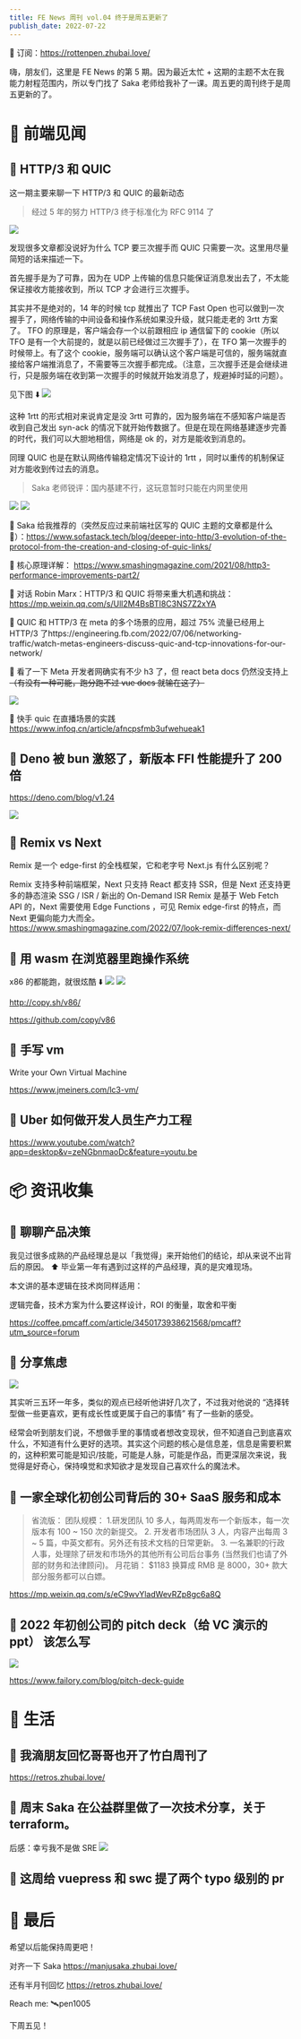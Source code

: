 ```yaml
---
title: FE News 周刊 vol.04 终于是周五更新了
publish_date: 2022-07-22
---
```


📮 订阅：https://rottenpen.zhubai.love/

嗨，朋友们，这里是 FE News 的第 5 期。因为最近太忙 + 这期的主题不太在我能力射程范围内，所以专门找了 Saka 老师给我补了一课。周五更的周刊终于是周五更新的了。

# 🙈 前端见闻

## 🧩 HTTP/3 和 QUIC

这一期主要来聊一下 HTTP/3 和 QUIC 的最新动态

> 经过 5 年的努力 HTTP/3 终于标准化为 RFC 9114 了
<img src="04/00.png"/>

发现很多文章都没说好为什么 TCP 要三次握手而 QUIC 只需要一次。这里用尽量简短的话来描述一下。

首先握手是为了可靠，因为在 UDP 上传输的信息只能保证消息发出去了，不太能保证接收方能接收到，所以 TCP 才会进行三次握手。

其实并不是绝对的，14 年的时候 tcp 就推出了 TCP Fast Open 也可以做到一次握手了，网络传输的中间设备和操作系统如果没升级，就只能走老的 3rtt 方案了。
TFO 的原理是，客户端会存一个以前跟相应 ip 通信留下的 cookie（所以 TFO 是有一个大前提的，就是以前已经做过三次握手了），在 TFO 第一次握手的时候带上。有了这个 cookie，服务端可以确认这个客户端是可信的，服务端就直接给客户端推消息了，不需要等三次握手都完成。（注意，三次握手还是会继续进行，只是服务端在收到第一次握手的时候就开始发消息了，规避掉时延的问题）。

见下图 ⬇️
<img src="04/01.png"/>

这种 1rtt 的形式相对来说肯定是没 3rtt 可靠的，因为服务端在不感知客户端是否收到自己发出 syn-ack 的情况下就开始传数据了。但是在现在网络基建逐步完善的时代，我们可以大胆地相信，网络是 ok 的，对方是能收到消息的。

同理 QUIC 也是在默认网络传输稳定情况下设计的 1rtt ，同时以重传的机制保证对方能收到传过去的消息。

> Saka 老师锐评：国内基建不行，这玩意暂时只能在内网里使用

<img src="04/02.png"/>
<img src="04/03.png"/>

🚀 Saka 给我推荐的（突然反应过来前端社区写的 QUIC 主题的文章都是什么 💩）：https://www.sofastack.tech/blog/deeper-into-http/3-evolution-of-the-protocol-from-the-creation-and-closing-of-quic-links/

🚀 核心原理详解：
https://www.smashingmagazine.com/2021/08/http3-performance-improvements-part2/

🚀 对话 Robin Marx：HTTP/3 和 QUIC 将带来重大机遇和挑战： https://mp.weixin.qq.com/s/Ull2M4BsBTI8C3NS7Z2xYA

🚀 QUIC 和 HTTP/3 在 meta 的多个场景的应用，超过 75% 流量已经用上 HTTP/3 了https://engineering.fb.com/2022/07/06/networking-traffic/watch-metas-engineers-discuss-quic-and-tcp-innovations-for-our-network/

🚀 看了一下 Meta 开发者网确实有不少 h3 了，但 react beta docs 仍然没支持上~~（有没有一种可能，跑分跑不过 vue docs 就输在这了）~~

<img src="04/04.png"/>

🚀 快手 quic 在直播场景的实践
https://www.infoq.cn/article/afncpsfmb3ufwehueak1

## 🧩 Deno 被 bun 激怒了，新版本 FFI 性能提升了 200 倍

https://deno.com/blog/v1.24

<img src="04/05.png"/>

## 🧩 Remix vs Next

Remix 是一个 edge-first 的全栈框架，它和老字号 Next.js 有什么区别呢？

Remix 支持多种前端框架，Next 只支持 React
都支持 SSR，但是 Next 还支持更多的静态渲染 SSG / ISR / 新出的 On-Demand ISR
Remix 是基于 Web Fetch API 的，Next 需要使用 Edge Functions ，可见 Remix edge-first 的特点，而 Next 更偏向能力大而全。
https://www.smashingmagazine.com/2022/07/look-remix-differences-next/

## 🧩 用 wasm 在浏览器里跑操作系统

x86 的都能跑，就很炫酷 ⬇️
<img src="04/06.png"/>
<img src="04/07.png"/>

http://copy.sh/v86/

https://github.com/copy/v86

## 🧩 手写 vm

Write your Own Virtual Machine

https://www.jmeiners.com/lc3-vm/

## 🧩 Uber 如何做开发人员生产力工程

https://www.youtube.com/watch?app=desktop&v=zeNGbnmaoDc&feature=youtu.be

# 📦 资讯收集

## 🧩 聊聊产品决策

我见过很多成熟的产品经理总是以「我觉得」来开始他们的结论，却从来说不出背后的原因。
⬆️ 毕业第一年有遇到过这样的产品经理，真的是灾难现场。

本文讲的基本逻辑在技术岗同样适用：

逻辑完备，技术方案为什么要这样设计，ROI 的衡量，取舍和平衡

https://coffee.pmcaff.com/article/3450173938621568/pmcaff?utm_source=forum

## 🧩 分享焦虑
<img src="04/08.png"/>

其实听三五环一年多，类似的观点已经听他讲好几次了，不过我对他说的 “选择转型做一些更喜欢，更有成长性或更属于自己的事情” 有了一些新的感受。

经常会听到朋友们说，不想做手里的事情或者想改变现状，但不知道自己到底喜欢什么，不知道有什么更好的选项。其实这个问题的核心是信息差，信息是需要积累的，这种积累可能是知识/技能，可能是人脉，可能是作品，而更深层次来说，我觉得是好奇心，保持嗅觉和求知欲才是发现自己喜欢什么的魔法术。

## 🧩 一家全球化初创公司背后的 30+ SaaS 服务和成本

> 省流版：
团队规模： 1.研发团队 10 多人，每两周发布一个新版本，每一次版本有 100 ~ 150 次的新提交。 2. 开发者市场团队 3 人，内容产出每周 3 ~ 5 篇，中英文都有。另外还有技术文档的日常更新。 3. 一名兼职的行政人事，处理除了研发和市场外的其他所有公司后台事务 (当然我们也请了外部的财务和法律顾问)。
月花销： $1183 换算成 RMB 是 8000，30+ 款大部分服务都可以白嫖。

https://mp.weixin.qq.com/s/eC9wvYladWevRZp8gc6a8Q

## 🧩 2022 年初创公司的 pitch deck（给 VC 演示的 ppt） 该怎么写

<img src="04/09.jpeg"/>

https://www.failory.com/blog/pitch-deck-guide

# 🚴 生活

## 🚀 我滴朋友回忆哥哥也开了竹白周刊了
https://retros.zhubai.love/
## 🚀 周末 Saka 在公益群里做了一次技术分享，关于 terraform。
后感：幸亏我不是做 SRE
<img src="04/10.png"/>

## 🚀 这周给 vuepress 和 swc 提了两个 typo 级别的 pr

# 👋 最后

希望以后能保持周更吧！

对齐一下 Saka https://manjusaka.zhubai.love/

还有半月刊回忆 https://retros.zhubai.love/

Reach me: 🛰️pen1005

下周五见！
